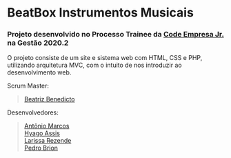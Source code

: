 # BeatBox Instrumentos Musicais
### Projeto desenvolvido no Processo Trainee da [Code Empresa Jr.](https://codejunior.com.br/) na Gestão 2020.2

O projeto consiste de um site e sistema web com HTML, CSS e PHP, utilizando arquitetura MVC, com o intuito de nos introduzir ao desenvolvimento web.

Scrum Master:
> [Beatriz Benedicto](https://github.com/benector)

Desenvolvedores:
> [Antônio Marcos](https://github.com/antoniomarcossouza)\
> [Hyago Assis](https://github.com/HyagoAssis)\
> [Larissa Rezende](https://github.com/larissafazza)\
> [Pedro Brion](https://github.com/Pedro-Brion)
